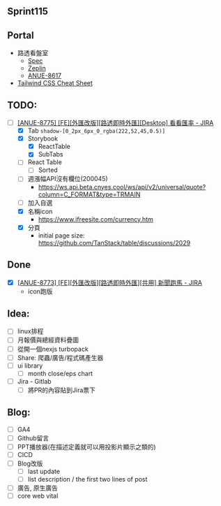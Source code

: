 ## Sprint115

## Portal
 * 路透看盤室
	* [Spec](https://cnyesrd.atlassian.net/wiki/spaces/PS/pages/2175926273)
	 * [Zeplin](https://app.zeplin.io/project/576287bda89e8aa7045cfba5/screen/6535e544b517d3229444d5c5)
	 * [ANUE-8617](https://cnyesrd.atlassian.net/browse/ANUE-8617)
* [Tailwind CSS Cheat Sheet](https://nerdcave.com/tailwind-cheat-sheet)

## TODO:
* [ ] [[ANUE-8775] [FE][外匯改版][路透即時外匯][Desktop] 看看匯率 - JIRA](https://cnyesrd.atlassian.net/browse/ANUE-8775)
	* [x] Tab `shadow-[0_2px_6px_0_rgba(222,52,45,0.5)]`
	* [x] Storybook
		* [x] ReactTable
		* [x] SubTabs
	* [ ] React Table 
		* [ ] Sorted
	* [ ] 週漲幅API沒有欄位(200045)
		* https://ws.api.beta.cnyes.cool/ws/api/v2/universal/quote?column=C_FORMAT&type=TRMAIN
	* [ ] 加入自選
	* [x] 名稱icon
		* https://www.ifreesite.com/currency.htm
	* [x] 分頁
		* initial page size: https://github.com/TanStack/table/discussions/2029
## Done
* [x] [[ANUE-8773] [FE][外匯改版][路透即時外匯][共用] 新聞跑馬 - JIRA](https://cnyesrd.atlassian.net/browse/ANUE-8773)
	* icon跑版
	

## Idea:
* [ ] linux排程
* [ ] 月報價與總經資料疊圖
* [ ] 從開一個nexjs turbopack
* [ ] Share: 爬蟲/廣告/程式碼產生器
* [ ] ui library
	* [ ] month close/eps chart
* [ ] Jira - Gitlab
	* [ ] 將PR的內容貼到Jira票下
## Blog: 
* [ ] GA4
* [ ] Github留言
* [ ] PPT播放器(在描述定義就可以用投影片顯示之類的)
* [ ] CICD
* [ ] Blog改版
	* [ ] last update
	* [ ] list description / the first two lines of post
* [ ] 廣告, 原生廣告
* [ ] core web vital
